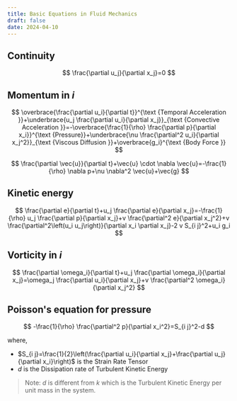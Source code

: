 ```yaml
---
title: Basic Equations in Fluid Mechanics
draft: false
date: 2024-04-10
---
```


## Continuity

$$
\frac{\partial u_j}{\partial x_j}=0
$$


## Momentum in $i$

$$
\overbrace{\frac{\partial u_i}{\partial t}}^{\text {Temporal Acceleration }}+\underbrace{u_j \frac{\partial u_i}{\partial x_j}}_{\text {Convective Acceleration }}=-\overbrace{\frac{1}{\rho} \frac{\partial p}{\partial x_i}}^{\text {Pressure}}+\underbrace{\nu \frac{\partial^2 u_i}{\partial x_j^2}}_{\text {Viscous Diffusion }}+\overbrace{g_i}^{\text {Body Force }}
$$


$$
\frac{\partial \vec{u}}{\partial t}+\vec{u} \cdot \nabla \vec{u}=-\frac{1}{\rho} \nabla p+\nu \nabla^2 \vec{u}+\vec{g}
$$



## Kinetic energy

$$
\frac{\partial e}{\partial t}+u_j \frac{\partial e}{\partial x_j}=-\frac{1}{\rho} u_j \frac{\partial p}{\partial x_j}+v \frac{\partial^2 e}{\partial x_j^2}+v \frac{\partial^2\left(u_i u_j\right)}{\partial x_i \partial x_j}-2 v S_{i j}^2+u_i g_i
$$


## Vorticity in $i$ 

$$
\frac{\partial \omega_i}{\partial t}+u_j \frac{\partial \omega_i}{\partial x_j}=\omega_j \frac{\partial u_i}{\partial x_j}+v \frac{\partial^2 \omega_i}{\partial x_j^2}
$$


## Poisson's equation for pressure

$$
-\frac{1}{\rho} \frac{\partial^2 p}{\partial x_i^2}=S_{i j}^2-d
$$

where,
- $S_{i j}=\frac{1}{2}\left(\frac{\partial u_i}{\partial x_j}+\frac{\partial u_j}{\partial x_i}\right)$ is the Strain Rate Tensor
- $d$ is the Dissipation rate of Turbulent Kinetic Energy
 
> Note: $d$ is different from $k$ which is the Turbulent Kinetic Energy per unit mass in the system. 

 